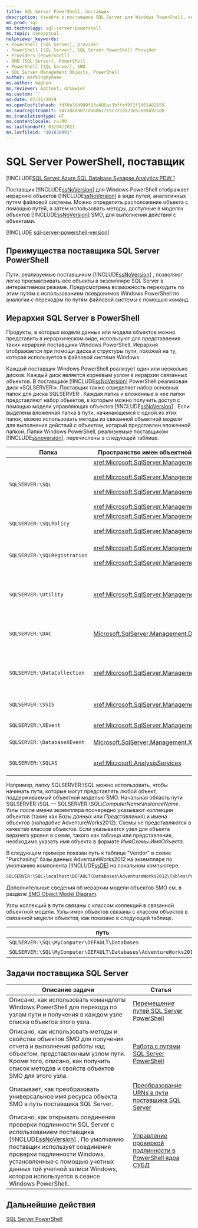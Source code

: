 ```yaml
---
title: SQL Server PowerShell, поставщик
description: Узнайте о поставщике SQL Server для Windows PowerShell, который предоставляет доступ к объектам SQL Server с помощью путей, аналогичных путям файловой системы.
ms.prod: sql
ms.technology: sql-server-powershell
ms.topic: conceptual
helpviewer_keywords:
- PowerShell [SQL Server], provider
- PowerShell [SQL Server], SQL Server PowerShell Provider
- Providers [PowerShell]
- SMO [SQL Server], PowerShell
- PowerShell [SQL Server], SMO
- SQL Server Management Objects, PowerShell
author: markingmyname
ms.author: maghan
ms.reviewer: matteot, drskwier
ms.custom: ''
ms.date: 07/31/2019
ms.openlocfilehash: fd50a38d900f33c495ac3bffef9f2f1d01482559
ms.sourcegitcommit: 9413ddd8071da8861715c721b923e52669a921d8
ms.translationtype: HT
ms.contentlocale: ru-RU
ms.lasthandoff: 03/04/2021
ms.locfileid: "101838991"
---
```

# <a name="sql-server-powershell-provider"></a>SQL Server PowerShell, поставщик

[!INCLUDE[SQL Server Azure SQL Database Synapse Analytics PDW ](../includes/applies-to-version/sql-asdb-asdbmi-asa-pdw.md)]

Поставщик [!INCLUDE[ssNoVersion](../includes/ssnoversion-md.md)] для Windows PowerShell отображает иерархию объектов [!INCLUDE[ssNoVersion](../includes/ssnoversion-md.md)] в виде путей, аналогичных путям файловой системы. Можно определить расположение объекта с помощью путей, а затем использовать методы, доступные в моделях объектов [!INCLUDE[ssNoVersion](../includes/ssnoversion-md.md)] SMO, для выполнения действия с объектами.  

[!INCLUDE [sql-server-powershell-version](../includes/sql-server-powershell-version.md)]

## <a name="benefits-of-the-sql-server-powershell-provider"></a>Преимущества поставщика SQL Server PowerShell

Пути, реализуемые поставщиком [!INCLUDE[ssNoVersion](../includes/ssnoversion-md.md)] , позволяют легко просматривать все объекты в экземпляре SQL Server в интерактивном режиме. Предусмотрена возможность переходить по этим путям с использованием псевдонимов Windows PowerShell по аналогии с переходом по путям файловой системы с помощью команд.  
  
## <a name="the-sql-server-powershell-hierarchy"></a>Иерархия SQL Server в PowerShell

Продукты, в которых модели данных или модели объектов можно представить в иерархическом виде, используют для представления таких иерархий поставщики Windows PowerShell. Иерархия отображается при помощи диска и структуры пути, похожей на ту, которая используется в файловой системе Windows.  
  
 Каждый поставщик Windows PowerShell реализует один или несколько дисков. Каждый диск является корневым узлом в иерархии связанных объектов. В поставщике [!INCLUDE[ssNoVersion](../includes/ssnoversion-md.md)] PowerShell реализован диск «SQLSERVER:». Поставщик также определяет набор основных папок для диска SQLSERVER:. Каждая папка и вложенные в нее папки представляют набор объектов, к которым можно получить доступ с помощью модели управляющих объектов [!INCLUDE[ssNoVersion](../includes/ssnoversion-md.md)] . Если выделена вложенная папка в пути, начинающемся с одной из этих папок, можно использовать методы из связанной объектной модели для выполнения действий с объектом, который представлен вложенной папкой. Папки Windows PowerShell, реализуемые поставщиком [!INCLUDE[ssnoversion](../includes/ssnoversion-md.md)], перечислены в следующей таблице.  
  
|Папка|Пространство имен объектной модели SQL Server|Объекты|  
|------------|---------------------------------------|-------------|  
|`SQLSERVER:\SQL`|<xref:Microsoft.SqlServer.Management.Smo><br /><br /> <xref:Microsoft.SqlServer.Management.Smo.Agent><br /><br /> <xref:Microsoft.SqlServer.Management.Smo.Broker><br /><br /> <xref:Microsoft.SqlServer.Management.Smo.Mail>|Объекты базы данных, такие как таблицы, представления и хранимые процедуры.|  
|`SQLSERVER:\SQLPolicy`|<xref:Microsoft.SqlServer.Management.Dmf><br /><br /> <xref:Microsoft.SqlServer.Management.Facets>|Объекты управления на основе политик, такие как политики и аспекты.|  
|`SQLSERVER:\SQLRegistration`|<xref:Microsoft.SqlServer.Management.RegisteredServers><br /><br /> <xref:Microsoft.SqlServer.Management.Smo.RegSvrEnum>|Зарегистрированные объекты серверов, такие как группы серверов и зарегистрированные серверы.|  
|`SQLSERVER:\Utility`|<xref:Microsoft.SqlServer.Management.Utility>|Вспомогательные объекты, такие как управляемые экземпляры компонента [!INCLUDE[ssDE](../includes/ssde-md.md)].|  
|`SQLSERVER:\DAC`|[Microsoft.SqlServer.Management.Dac](/previous-versions/sql/sql-server-2012/ee212127(v=sql.110))|Объекты приложения уровня данных, такие как пакеты DAC, и операции, такие как развертывание DAC.|  
|`SQLSERVER:\DataCollection`|<xref:Microsoft.SqlServer.Management.Collector>|Объекты сборщика данных, такие как наборы элементов сбора и хранилища конфигураций.|  
|`SQLSERVER:\SSIS`|<xref:Microsoft.SqlServer.Management.IntegrationServices>|[!INCLUDE[ssISnoversion](../includes/ssisnoversion-md.md)] , как проекты, пакеты и среды.|  
|`SQLSERVER:\XEvent`|<xref:Microsoft.SqlServer.Management.XEvent>|Расширенные события SQL Server|
|`SQLSERVER:\DatabaseXEvent`|[Microsoft.SqlServer.Management.XEventDbScoped](/dotnet/api/microsoft.sqlserver.management.xeventdbscoped)|Расширенные события SQL Server|
|`SQLSERVER:\SQLAS`|<xref:Microsoft.AnalysisServices>|[!INCLUDE[ssASnoversion](../includes/ssasnoversion-md.md)] , такие как кубы, агрегаты и измерения.|  
  
 Например, папку SQLSERVER:\SQL можно использовать, чтобы начинать пути, которые могут представлять любой объект, поддерживаемый объектной моделью SMO. Начальная область пути SQLSERVER:\SQL — SQLSERVER:\SQL\\*ComputerName*\\*InstanceName*. Узлы после имени экземпляра поочередно указывают коллекции объектов (такие как *Базы данных* или *Представления*) и имена объектов (наподобие AdventureWorks2012). Схемы не представляются в качестве классов объектов. Если указывается узел для объекта верхнего уровня в схеме, такого как таблица или представление, необходимо указать имя объекта в формате *ИмяСхемы.ИмяОбъекта*.  
  
 В следующем примере показан путь к таблице "Vendor" в схеме "Purchasing" базы данных AdventureWorks2012 на экземпляре по умолчанию компонента [!INCLUDE[ssDE](../includes/ssde-md.md)] на локальном компьютере.  
  
```powershell
SQLSERVER:\SQL\localhost\DEFAULT\Databases\AdventureWorks2012\Tables\Purchasing.Vendor  
```
  
 Дополнительные сведения об иерархии модели объектов SMO см. в разделе [SMO Object Model Diagram](../relational-databases/server-management-objects-smo/smo-object-model-diagram.md).  
  
 Узлы коллекций в пути связаны с классом коллекций в связанной объектной модели. Узлы имен объектов связаны с классом объектов в связанной модели объектов, как показано в следующей таблице.  
  
|путь|Класс SMO|  
|----------|---------------|  
|`SQLSERVER:\SQL\MyComputer\DEFAULT\Databases`|<xref:Microsoft.SqlServer.Management.Smo.DatabaseCollection>|  
|`SQLSERVER:\SQL\MyComputer\DEFAULT\Databases\AdventureWorks2012`|<xref:Microsoft.SqlServer.Management.Smo.Database>|  
  
## <a name="sql-server-provider-tasks"></a>Задачи поставщика SQL Server  
  
|Описание задачи|Статья|  
|----------------------|-----------|  
|Описано, как использовать командлеты Windows PowerShell для перехода по узлам пути и получения в каждом узле списка объектов этого узла.|[Перемещение путей SQL Server PowerShell](navigate-sql-server-powershell-paths.md)|  
|Описано, как использовать методы и свойства объектов SMO для получения отчета и выполнения работы над объектом, представленным узлом пути. Кроме того, описано, как получить список методов и свойств объектов SMO для этого узла.|[Работа с путями SQL Server PowerShell](work-with-sql-server-powershell-paths.md)|  
|Описывает, как преобразовать универсальное имя ресурса объекта SMO в путь поставщика SQL Server.|[Преобразование URNs в пути поставщика SQL Server](/powershell/module/sqlserver/Convert-UrnToPath)|  
|Описано, как открывать соединения проверки подлинности SQL Server с использованием поставщика [!INCLUDE[ssNoVersion](../includes/ssnoversion-md.md)] . По умолчанию поставщик использует соединения проверки подлинности Windows, установленные с помощью учетных данных той учетной записи Windows, которая используется в сеансе Windows PowerShell.|[Управление проверкой подлинности в PowerShell ядра СУБД ](manage-authentication-in-database-engine-powershell.md)|  
  
## <a name="next-steps"></a>Дальнейшие действия

[SQL Server PowerShell](sql-server-powershell.md)